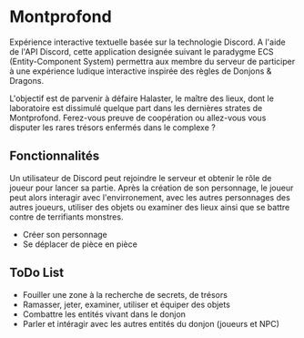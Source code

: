 # Montprofond

Expérience interactive textuelle basée sur la technologie Discord.
A l'aide de l'API Discord, cette application designée suivant le paradygme ECS (Entity-Component System) permettra aux membre du serveur de participer à une expérience ludique interactive inspirée des règles de Donjons & Dragons.

L'objectif est de parvenir à défaire Halaster, le maître des lieux, dont le laboratoire est dissimulé quelque part dans les dernières strates de Montprofond. Ferez-vous preuve de coopération ou allez-vous vous disputer les rares trésors enfermés dans le complexe ?

## Fonctionnalités

Un utilisateur de Discord peut rejoindre le serveur et obtenir le rôle de joueur pour lancer sa partie. Après la création de son personnage, le joueur peut alors interagir avec l'envirronement, avec les autres personnages des autres joueurs, utiliser des objets ou examiner des lieux ainsi que se battre contre de terrifiants monstres.

- Créer son personnage
- Se déplacer de pièce en pièce

## ToDo List

- Fouiller une zone à la recherche de secrets, de trésors
- Ramasser, jeter, examiner, utiliser et équiper des objets
- Combattre les entités vivant dans le donjon
- Parler et intéragir avec les autres entités du donjon (joueurs et NPC)
